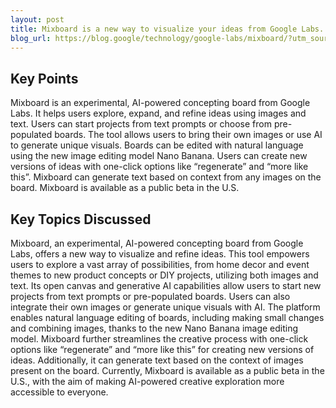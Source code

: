 ```yaml
---
layout: post 
title: Mixboard is a new way to visualize your ideas from Google Labs.
blog_url: https://blog.google/technology/google-labs/mixboard/?utm_source=tldrai 
---
```




## Key Points

Mixboard is an experimental, AI-powered concepting board from Google Labs.
It helps users explore, expand, and refine ideas using images and text.
Users can start projects from text prompts or choose from pre-populated boards.
The tool allows users to bring their own images or use AI to generate unique visuals.
Boards can be edited with natural language using the new image editing model Nano Banana.
Users can create new versions of ideas with one-click options like “regenerate” and “more like this”.
Mixboard can generate text based on context from any images on the board.
Mixboard is available as a public beta in the U.S.

## Key Topics Discussed

Mixboard, an experimental, AI-powered concepting board from Google Labs, offers a new way to visualize and refine ideas. This tool empowers users to explore a vast array of possibilities, from home decor and event themes to new product concepts or DIY projects, utilizing both images and text. Its open canvas and generative AI capabilities allow users to start new projects from text prompts or pre-populated boards. Users can also integrate their own images or generate unique visuals with AI. The platform enables natural language editing of boards, including making small changes and combining images, thanks to the new Nano Banana image editing model. Mixboard further streamlines the creative process with one-click options like “regenerate” and “more like this” for creating new versions of ideas. Additionally, it can generate text based on the context of images present on the board. Currently, Mixboard is available as a public beta in the U.S., with the aim of making AI-powered creative exploration more accessible to everyone.


